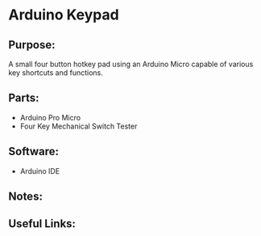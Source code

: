 # Arduino Keypad

## Purpose:
A small four button hotkey pad using an Arduino Micro capable of various key shortcuts and functions.

## Parts:
- Arduino Pro Micro
- Four Key Mechanical Switch Tester

## Software:
- Arduino IDE

## Notes:

## Useful Links:
